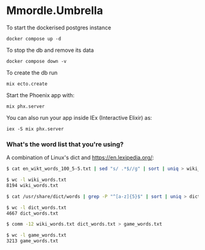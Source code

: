 # Mmordle.Umbrella

To start the dockerised postgres instance

    docker compose up -d

To stop the db and remove its data

    docker compose down -v

To create the db run

    mix ecto.create

Start the Phoenix app with:

    mix phx.server

You can also run your app inside IEx (Interactive Elixir) as:

    iex -S mix phx.server

### What's the word list that you're using?

A combination of Linux's dict and https://en.lexipedia.org/:

```bash
$ cat en_wikt_words_100_5-5.txt | sed "s/ .*$//g" | sort | uniq > wiki_words.txt

$ wc -l wiki_words.txt
8194 wiki_words.txt

$ cat /usr/share/dict/words | grep -P "^[a-z]{5}$" | sort | uniq > dict_words.txt

$ wc -l dict_words.txt
4667 dict_words.txt

$ comm -12 wiki_words.txt dict_words.txt > game_words.txt

$ wc -l game_words.txt 
3213 game_words.txt
```
